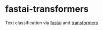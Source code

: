 # fastai-transformers

Text classification via [fastai][] and [transformers][]

[fastai]: https://www.fast.ai/
[transformers]: https://www.fast.ai/
